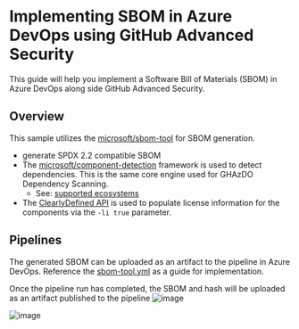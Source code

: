 # Implementing SBOM in Azure DevOps using GitHub Advanced Security

This guide will help you implement a Software Bill of Materials (SBOM) in Azure DevOps along side GitHub Advanced Security. 

## Overview

This sample utilizes the [microsoft/sbom-tool](https://github.com/microsoft/sbom-tool) for SBOM generation.
- generate SPDX 2.2 compatible SBOM
- The [microsoft/component-detection](https://github.com/microsoft/component-detection) framework is used to detect dependencies. This is the same core engine used for GHAzDO Dependency Scanning.
  - See: [supported ecosystems](https://github.com/microsoft/component-detection/blob/main/docs/feature-overview.md)
- The [ClearlyDefined API](https://github.com/clearlydefined/clearlydefined) is used to populate license information for the components via the `-li true` parameter.

## Pipelines

The generated SBOM can be uploaded as an artifact to the pipeline in Azure DevOps. Reference the [sbom-tool.yml](sbom-tool.yml) as a guide for implementation.

Once the pipeline run has completed, the SBOM and hash will be uploaded as an artifact published to the pipeline
![image](https://github.com/microsoft/GHAzDO-Resources/assets/1760475/6c1ab0ff-b663-4303-afd7-2493689133d1)

![image](https://github.com/microsoft/GHAzDO-Resources/assets/1760475/ae42d814-a319-4e09-840a-21fa0ef7309e)
